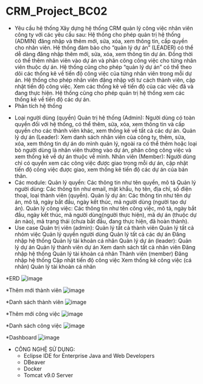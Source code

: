 # CRM_Project_BC02
* Yêu cầu hệ thống
  Xây dựng hệ thống CRM quản lý công việc nhân viên công ty với các yêu cầu sau:
  Hệ thống cho phép quản trị hệ thống (ADMIN) đăng nhập và thêm mới, sửa, xóa, xem thông tin, cấp quyền cho nhân viên.
  Hệ thống đảm bảo cho “quản lý dự án” (LEADER) có thể dễ dàng đăng nhập thêm mới, sửa, xóa, xem thông tin dự án. Đồng thời có thể thêm nhân viên vào dự án và phân công công việc cho từng nhân viên thuộc dự án.
  Hệ thống cũng cho phép “quản lý dự án” có thể theo dõi các thống kê về tiến độ công việc của từng nhân viên trong mỗi dự án.
  Hệ thống cho phép nhân viên đăng nhập với tư cách thành viên, cập nhật tiến độ công việc. Xem các thống kê về tiến độ của các việc đã và đang thực hiện.
  Hệ thống cũng cho phép quản trị hệ thống xem các thống kê về tiến độ các dự án.
* Phân tích hệ thống
 - Loại người dùng (quyền)
  Quản trị hệ thống (Admin): Người dùng có toàn quyền đối với hệ thống, có thể thêm, sửa, xóa, xem thông tin và cấp quyền cho các thành viên khác, xem thống kê về tất cả các dự án.
  Quản lý dự án (Leader): Xem danh sách nhân viên của công ty, thêm, sửa, xóa, xem thông tin dự án do mình quản lý, ngoài ra có thể thêm hoặc loại bỏ người dùng là nhân viên thường vào dự án, phân công công   việc và xem thống kê về dự án thuộc về mình.
  Nhân viên (Member): Người dùng chỉ có quyền xem các công việc được giao trong mỗi dự án, cập nhật tiến độ công việc được giao, xem thống kê tiến độ các dự án của bản thân.
- Các module:
   Quản lý quyền: Các thông tin như tên quyền, mô tả
   Quản lý người dùng: Các thông tin như email, mật khẩu, họ tên, địa chỉ, số điện thoại, loại thành viên (quyền).
   Quản lý dự án: Các thông tin như tên dự án, mô tả, ngày bắt đầu, ngày kết thúc, mã người dùng (người tạo dự án).
   Quản lý công việc: Các thông tin như tên công việc, mô tả, ngày bắt đầu, ngày kết thúc, mã người dùng(người thực hiện), mã dự án (thuộc dự án nào), mã trạng thái (chưa bắt đầu, đang thực hiện, đã hoàn thành).
- Use case
   Quản trị viên (admin): Quản lý tất cả thành viên Quản lý tất cả nhóm việc Quản lý quyền người dùng Quản lý tất cả các dự án Đăng nhập hệ thống Quản lý tài khoản cá nhân
   Quản lý dự án (leader): Quản lý dự án Quản lý thành viên dự án Xem danh sách tất cả nhân viên Đăng nhập hệ thống Quản lý tài khoản cá nhân
   Thành viên (member) Đăng nhập hệ thống Cập nhật tiến độ công việc Xem thống kê công việc (cá nhân) Quản lý tài khoản cá nhân

*ERD
![image](https://github.com/idiotman-2212/CRM_Project_BC02/assets/82036270/d863bc84-4056-43c2-84dc-238b6ebf3398)

*Thêm mới thành viên
![image](https://github.com/idiotman-2212/CRM_Project_BC02/assets/82036270/5dd579e2-bf9c-46ef-8b24-c07375f80ad8)

*Danh sách thành viên
![image](https://github.com/idiotman-2212/CRM_Project_BC02/assets/82036270/8e9876da-6a2a-440b-a87b-0a07147ebe09)

*Thêm mới công việc
![image](https://github.com/idiotman-2212/CRM_Project_BC02/assets/82036270/1701bc6d-2b35-4d1a-acf2-206e2876815d)

*Danh sách công việc 
![image](https://github.com/idiotman-2212/CRM_Project_BC02/assets/82036270/2f0595b7-fda7-4ac3-87b1-273c7d853444)

*Dashboard
![image](https://github.com/idiotman-2212/CRM_Project_BC02/assets/82036270/009ff3a4-c3bf-409e-a813-2810afebe42e)

- CÔNG NGHỆ SỬ DỤNG:
  * Eclipse IDE for Enterprise Java and Web Developers
  * DBeaver
  * Docker
  * Tomcat v9.0 Server
  




